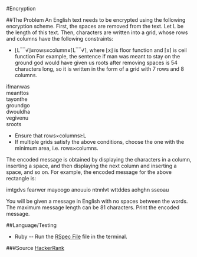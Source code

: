 #Encryption

##The Problem
An English text needs to be encrypted using the following encryption scheme. 
First, the spaces are removed from the text. Let L be the length of this text. 
Then, characters are written into a grid, whose rows and columns have the following constraints:

+ ⌊L‾‾√⌋≤rows≤column≤⌈L‾‾√⌉, where ⌊x⌋ is floor function and ⌈x⌉ is ceil function
For example, the sentence if man was meant to stay on the ground god would have given us roots after removing spaces is 54 characters long, so it is written in the form of a grid with 7 rows and 8 columns.

ifmanwas  
meanttos          
tayonthe  
groundgo  
dwouldha  
vegivenu  
sroots

+ Ensure that rows×columns≥L
+ If multiple grids satisfy the above conditions, choose the one with the minimum area, i.e. rows×columns.

The encoded message is obtained by displaying the characters in a column, inserting a space, and then displaying the next column and inserting a space, and so on. For example, the encoded message for the above rectangle is:

imtgdvs fearwer mayoogo anouuio ntnnlvt wttddes aohghn sseoau

You will be given a message in English with no spaces between the words. The maximum message length can be 81 characters. Print the encoded message.

##Language/Testing
+ Ruby -- Run the [RSpec File](encryption_spec.rb) file in the terminal.


###Source
[HackerRank](https://www.hackerrank.com/challenges/encryption)